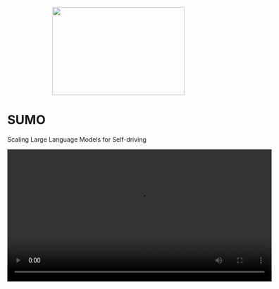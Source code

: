 <p align="center">
<img src="https://user-images.githubusercontent.com/11617870/193415669-116325de-f40c-439d-b0c6-97ebedd34d79.png" width="300" height="200">
</p>


# SUMO

Scaling Large Language Models for Self-driving





<div align="center">
  <video src="https://github.com/neel04/SUMO/assets/11617870/b5f13783-5f0d-4f54-a57d-b1947ac98057" width="600" />
</div>
